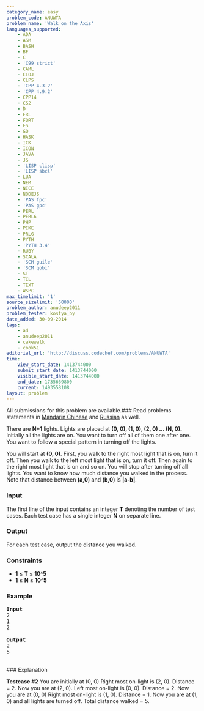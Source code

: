 ```yaml
---
category_name: easy
problem_code: ANUWTA
problem_name: 'Walk on the Axis'
languages_supported:
    - ADA
    - ASM
    - BASH
    - BF
    - C
    - 'C99 strict'
    - CAML
    - CLOJ
    - CLPS
    - 'CPP 4.3.2'
    - 'CPP 4.9.2'
    - CPP14
    - CS2
    - D
    - ERL
    - FORT
    - FS
    - GO
    - HASK
    - ICK
    - ICON
    - JAVA
    - JS
    - 'LISP clisp'
    - 'LISP sbcl'
    - LUA
    - NEM
    - NICE
    - NODEJS
    - 'PAS fpc'
    - 'PAS gpc'
    - PERL
    - PERL6
    - PHP
    - PIKE
    - PRLG
    - PYTH
    - 'PYTH 3.4'
    - RUBY
    - SCALA
    - 'SCM guile'
    - 'SCM qobi'
    - ST
    - TCL
    - TEXT
    - WSPC
max_timelimit: '1'
source_sizelimit: '50000'
problem_author: anudeep2011
problem_tester: kostya_by
date_added: 30-09-2014
tags:
    - ad
    - anudeep2011
    - cakewalk
    - cook51
editorial_url: 'http://discuss.codechef.com/problems/ANUWTA'
time:
    view_start_date: 1413744000
    submit_start_date: 1413744000
    visible_start_date: 1413744000
    end_date: 1735669800
    current: 1493558108
layout: problem
---
```

All submissions for this problem are available.###  Read problems statements in [Mandarin Chinese](http://www.codechef.com/download/translated/COOK51/mandarin/ANUWTA.pdf) and [Russian](http://www.codechef.com/download/translated/COOK51/russian/ANUWTA.pdf) as well.

There are **N+1** lights. Lights are placed at  **(0, 0), (1, 0), (2, 0) ... (**N**, 0).** Initially all the lights are on. You want to turn off all of them one after one. You want to follow a special pattern in turning off the lights.

You will start at **(0, 0)**. First, you walk to the right most light that is on, turn it off. Then you walk to the left most light that is on, turn it off. Then again to the right most light that is on and so on. You will stop after turning off all lights. You want to know how much distance you walked in the process. Note that distance between **(a,0)** and **(b,0)** is **|a-b|**.

### Input

The first line of the input contains an integer **T** denoting the number of test cases. Each test case has a single integer **N** on separate line.

### Output

For each test case, output the distance you walked.

### Constraints

- **1** ≤ **T** ≤ **10^5**
- **1** ≤ **N** ≤ **10^5**

### Example

<pre><b>Input</b>
2
1
2

<b>Output</b>
2
5

</pre>### Explanation
**Testcase #2**
You are initially at (0, 0)
Right most on-light is (2, 0). Distance = 2.
Now you are at (2, 0).
Left most on-light is (0, 0). Distance = 2.
Now you are at (0, 0)
Right most on-light is (1, 0). Distance = 1.
Now you are at (1, 0) and all lights are turned off.
Total distance walked = 5.
